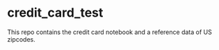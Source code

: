 # credit_card_test
This repo contains the credit card notebook and a reference data of US zipcodes.
